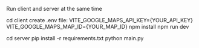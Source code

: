 Run client and server at the same time

cd client
create .env file:
VITE_GOOGLE_MAPS_API_KEY={YOUR_API_KEY}
VITE_GOOGLE_MAPS_MAP_ID={YOUR_MAP_ID}
npm install
npm run dev

cd server
pip install -r requirements.txt
python main.py
